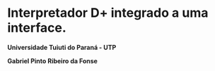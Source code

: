 # **Interpretador D+ integrado a uma interface.**

**Universidade Tuiuti do Paraná - UTP**

**Gabriel Pinto Ribeiro da Fonse**
